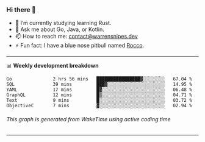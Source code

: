 ### Hi there 👋

- 🌱 I’m currently studying learning Rust.
- 💬 Ask me about Go, Java, or Kotlin.
- 📫 How to reach me: contact@warrensnipes.dev
- ⚡ Fun fact: I have a blue nose pitbull named [Rocco](https://i.imgur.com/iLsSCKu.jpg).

-------

📊 **Weekly development breakdown**
<!--START_SECTION:waka-->

```text
Go               2 hrs 56 mins   ████████████████▓░░░░░░░░   67.04 %
SQL              39 mins         ███▓░░░░░░░░░░░░░░░░░░░░░   14.95 %
YAML             17 mins         █▓░░░░░░░░░░░░░░░░░░░░░░░   06.48 %
GraphQL          12 mins         █▒░░░░░░░░░░░░░░░░░░░░░░░   04.71 %
Text             9 mins          █░░░░░░░░░░░░░░░░░░░░░░░░   03.72 %
ObjectiveC       7 mins          ▓░░░░░░░░░░░░░░░░░░░░░░░░   02.94 %
```

<!--END_SECTION:waka-->
###### *This graph is generated from WakeTime using active coding time*
-------
